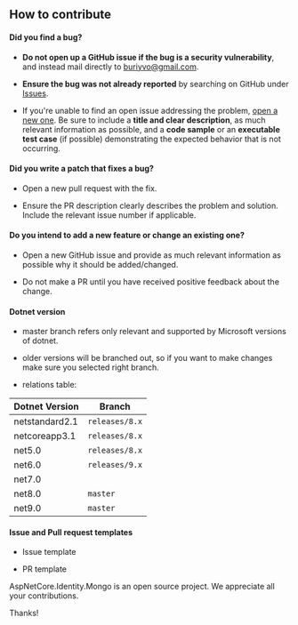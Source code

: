 ## How to contribute

#### **Did you find a bug?**

* **Do not open up a GitHub issue if the bug is a security vulnerability**, and instead mail directly to buriyvo@gmail.com.

* **Ensure the bug was not already reported** by searching on GitHub under [Issues](https://github.com/matteofabbri/AspNetCore.Identity.Mongo/issues).

* If you're unable to find an open issue addressing the problem, [open a new one](https://github.com/matteofabbri/AspNetCore.Identity.Mongo/issues/new). Be sure to include
a **title and clear description**, as much relevant information as possible, and a **code sample** or an **executable test case** (if possible) demonstrating the expected behavior
that is not occurring.

#### **Did you write a patch that fixes a bug?**

* Open a new pull request with the fix.

* Ensure the PR description clearly describes the problem and solution. Include the relevant issue number if applicable.

#### **Do you intend to add a new feature or change an existing one?**

* Open a new GitHub issue and provide as much relevant information as possible why it should be added/changed.

* Do not make a PR until you have received positive feedback about the change.

#### **Dotnet version**

* master branch refers only relevant and supported by Microsoft versions of dotnet.

* older versions will be branched out, so if you want to make changes make sure you selected right branch.

* relations table:

| Dotnet Version | Branch         |
|----------------|----------------|
| netstandard2.1 | `releases/8.x` |
| netcoreapp3.1  | `releases/8.x` |
| net5.0         | `releases/8.x` |
| net6.0         | `releases/9.x` |
| net7.0         |                |
| net8.0         | `master`       |
| net9.0         | `master`       |

#### **Issue and Pull request templates**

* Issue template

* PR template

AspNetCore.Identity.Mongo is an open source project. We appreciate all your contributions.

Thanks!

